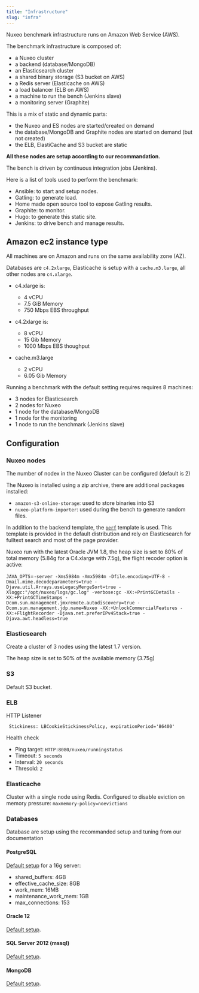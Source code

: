 ```yaml
---
title: "Infrastructure"
slug: "infra"
---
```


Nuxeo benchmark infrastructure runs on Amazon Web Service (AWS).

The benchmark infrastructure is composed of:

- a Nuxeo cluster
- a backend (database/MongoDB)
- an Elasticsearch cluster
- a shared binary storage (S3 bucket on AWS)
- a Redis server (Elasticache on AWS)
- a load balancer (ELB on AWS)
- a machine to run the bench (Jenkins slave)
- a monitoring server (Graphite)

This is a mix of static and dynamic parts:

- the Nuxeo and ES nodes are started/created on demand
- the database/MongoDB and Graphite nodes are started on demand (but not created)
- the ELB, ElastiCache and S3 bucket are static

**All these nodes are setup according to our recommandation.**

The bench is driven by continuous integration jobs (Jenkins).

Here is a list of tools used to perform the benchmark:

- Ansible: to start and setup nodes.
- Gatling: to generate load.
- Home made open source tool to expose Gatling results.
- Graphite: to monitor.
- Hugo: to generate this static site.
- Jenkins: to drive bench and manage results.

## Amazon ec2 instance type

All machines are on Amazon and runs on the same availability zone (AZ).

Databases are `c4.2xlarge`, Elasticache is setup with a `cache.m3.large`, all other nodes are `c4.xlarge`.

- c4.xlarge is:
    - 4 vCPU
    - 7.5 GiB Memory
    - 750 Mbps EBS throughput

- c4.2xlarge is:
    - 8 vCPU
    - 15 Gib Memory
    - 1000 Mbps EBS thoughput

- cache.m3.large
    - 2 vCPU
    - 6.05 Gib Memory


Running a benchmark with the default setting requires requires 8 machines:

- 3 nodes for Elasticsearch
- 2 nodes for Nuxeo
- 1 node for the database/MongoDB
- 1 node for the monitoring
- 1 node to run the benchmark (Jenkins slave)

## Configuration

### Nuxeo nodes

The number of nodex in the Nuxeo Cluster can be configured (default is 2)

The Nuxeo is installed using a zip archive, there are additional packages installed:

 - `amazon-s3-online-storage`: used to store binaries into S3
 - `nuxeo-platform-importer`: used during the bench to generate random files.

[1]: https://github.com/nuxeo/nuxeo/tree/master/nuxeo-distribution/nuxeo-distribution-resources/src/main/resources/templates-tomcat/perf
In addition to the backend template, the [`perf`][1] template is used.
This template is provided in the default distribution and rely on Elasticsearch for fulltext search and most of the
page provider.

Nuxeo run with the latest Oracle JVM 1.8, the heap size is set to 80% of total memory (5.84g for a C4.xlarge with 7.5g),
the flight recoder option is active:

`JAVA_OPTS`=`-server -Xms5984m -Xmx5984m -Dfile.encoding=UTF-8 -Dmail.mime.decodeparameters=true -Djava.util.Arrays.useLegacyMergeSort=true -Xloggc:"/opt/nuxeo/logs/gc.log" -verbose:gc -XX:+PrintGCDetails -XX:+PrintGCTimeStamps -Dcom.sun.management.jmxremote.autodiscovery=true -Dcom.sun.management.jdp.name=Nuxeo -XX:+UnlockCommercialFeatures -XX:+FlightRecorder -Djava.net.preferIPv4Stack=true -Djava.awt.headless=true`

### Elasticsearch

Create a cluster of 3 nodes using the latest 1.7 version.

The heap size is set to 50% of the available memory (3.75g)

### S3
Default S3 bucket.

### ELB

  HTTP Listener

     Stickiness: LBCookieStickinessPolicy, expirationPeriod='86400'

  Health check

  - Ping target: `HTTP:8080/nuxeo/runningstatus`
  - Timeout: `5 seconds`
  - Interval: `20 seconds`
  - Thresold: `2`


### Elasticache

  Cluster with a single node using Redis.
  Configured to disable eviction on memory pressure: `maxmemory-policy=noevictions`

### Databases

Database are setup using the recommanded setup and tuning from our documentation

#### PostgreSQL

[Default setup](https://doc.nuxeo.com/display/ADMINDOC/PostgreSQL) for a 16g server:

 - shared_buffers: 4GB
 - effective_cache_size: 8GB
 - work_mem: 16MB
 - maintenance_work_mem: 1GB
 - max_connections: 153


#### Oracle 12

[Default setup](https://doc.nuxeo.com/display/ADMINDOC/Oracle).

#### SQL Server 2012 (mssql)

[Default setup](https://doc.nuxeo.com/display/ADMINDOC/https://doc.nuxeo.com/display/ADMINDOC/Microsoft+SQL+Server).

#### MongoDB

[Default setup](https://doc.nuxeo.com/display/ADMINDOC/MongoDB).
